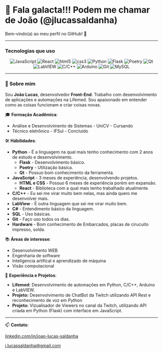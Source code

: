 # 👋 Fala galacta!!! Podem me chamar de João (@jlucassaldanha)

Bem-vindo(a) ao meu perfil no GitHub! 🚀  
<!-- ![github](https://github.com/user-attachments/assets/dd445850-ae19-42f7-a885-f986152fd6c1)-->
---
### Tecnologias que uso

<div align="center">
  <img src="https://img.shields.io/badge/JavaScript-black?style=for-the-badge&logo=JavaScript&logoColor=FFEB3B" alt="JavaScript">
  <img src="https://img.shields.io/badge/React-gray?style=for-the-badge&logo=React&logoColor=61DAFB" alt="React">
  <img src="https://img.shields.io/badge/html5-orange?style=for-the-badge&logo=html5&logoColor=white" alt="html5">
  <img src="https://img.shields.io/badge/css3-blue?style=for-the-badge&logo=css3&logoColor=white" alt="css3">
  <img src="https://img.shields.io/badge/Python-3776AB?style=for-the-badge&logo=Python&logoColor=white" alt="Python">
  <img src="https://img.shields.io/badge/Flask-ffffff?style=for-the-badge&logo=Flask&logoColor=black" alt="Flask">
  <img src="https://img.shields.io/badge/Poetry-ffffff?style=for-the-badge&logo=Poetry&logoColor=blue" alt="Poetry">
  <img src="https://img.shields.io/badge/Qt-28DF86?style=for-the-badge&logo=Qt&logoColor=white" alt="Qt">
  <img src="https://img.shields.io/badge/LabVIEW-white?style=for-the-badge&logo=labview&logoColor=yellow" alt="LabVIEW">
  <img src="https://img.shields.io/badge/C/C++-gray?style=for-the-badge&logo=c&logoColor=blue" alt="C/C++">
  <img src="https://img.shields.io/badge/Arduino-white?style=for-the-badge&logo=arduino&logoColor=blue" alt="Arduino">
  <img src="https://img.shields.io/badge/Git-F05032?style=for-the-badge&logo=Git&logoColor=white" alt="Git">
  <img src="https://img.shields.io/badge/MySQL-4479A1?style=for-the-badge&logo=MySQL&logoColor=white" alt="MySQL">
  
</div>

---

### 🚀 Sobre mim

Sou **João Lucas**, desenvolvedor **Front-End**. Trabalho com desenvolvimento de aplicações e automações na Lifemed. 
Sou apaixonado em entender como as coisas funcionam e criar coisas novas.

🎓 **Formação Acadêmica**:
- Análise e Desenvolvimento de Sistemas - UniCV - Cursando
- Técnico eletrônico - IFSul - Concluído

🛠️ **Hábilidades**:
- **Python** - É a linguagem na qual mais tenho conhecimento com 2 anos de estudo e desenvolvimento.
	- **Flask** - Desenvolvimento básico.
	- **Poetry** - Utilização básica. 
	- **Qt** - Possuo bom conhecimento da ferramenta. 
- **JavaScript** - 3 meses de experiência, desenvolvendo projetos.
	- **HTML e CSS** - Possuo 6 meses de experiência porém em expansão.
	- **React** - Biblioteca com a qual mais tenho trabalhado atualmente.
- **C/C++** - Eu sei me virar muito bem nelas, mas ainda quero me desenvolver mais.
- **LabView** - É outra linguagem que sei me virar muito bem.
- **C#** - Entendimento básico da linguagem. 
- **SQL** - Uso básicas.
- **Git** - Faço uso todos os dias.
- **Hardware** - Bom conhecimento de Embarcados, placas de cirucuito impresso, solda.

📚 **Áreas de interesse**:
- Desenvolvimento WEB
- Engenharia de software
- Inteligencia artifical e aprendizado de máquina 
- Visão computacional 

💼 **Experiência e Projetos**:
- **Lifemed:** Desenvolvimento de automações em Python, C/C++, Arduino e LabVIEW.
- **Projeto:** Desenvolvimento de ChatBot da Twitch utilizando API Rest e reconhecimento de voz em Python
- **Projeto:** Vizualisador de Viewers no canal da Twitch, utilizando API criada em Python (Flask) com interface em JavaScript.  

---

📫 **Contato**:

<a  href="https://www.linkedin.com/in/joao-lucas-saldanha/">linkedin.com/in/joao-lucas-saldanha</a>

j.lucassaldanha@gmail.com

<!--
<div style="display:flex; ">
<a style="color:white; text-decoration:none" href="https://www.linkedin.com/in/joao-lucas-saldanha/">
<div style="background-color:#02569B; width:100px; height:34px; padding:0px; display:flex;">
	<svg xmlns="http://www.w3.org/2000/svg" x="0px" y="0px" width="25" height="100" viewBox="-15 83 70 70" ><path style="fill:white;" d="M41,4H9C6.24,4,4,6.24,4,9v32c0,2.76,2.24,5,5,5h32c2.76,0,5-2.24,5-5V9C46,6.24,43.76,4,41,4z M17,20v19h-6V20H17z M11,14.47c0-1.4,1.2-2.47,3-2.47s2.93,1.07,3,2.47c0,1.4-1.12,2.53-3,2.53C12.2,17,11,15.87,11,14.47z M39,39h-6c0,0,0-9.26,0-10 c0-2-1-4-3.5-4.04h-0.08C27,24.96,26,27.02,26,29c0,0.91,0,10,0,10h-6V20h6v2.56c0,0,1.93-2.56,5.81-2.56 c3.97,0,7.19,2.73,7.19,8.26V39z"></path>
	<strong style="margin-top:7px; margin-left:5px; font-size:9pt">
	LINKEDIN
	</strong>
</svg>
</div>
</a>
<a style="margin-top:5px; margin-left:10px; width:300px" href="https://www.linkedin.com/in/joao-lucas-saldanha/">linkedin.com/in/joao-lucas-saldanha</a>
<img src="https://img.shields.io/badge/gmail-white?style=for-the-badge&logo=gmail&logoColor=red" alt="gmail">
	<a style="margin-top:5px; margin-left:10px" href="">j.lucassaldanha@gmail.com</a>
</div>
-->


